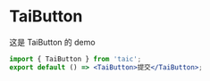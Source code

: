 # TaiButton

这是 TaiButton 的 demo

```jsx
import { TaiButton } from 'taic';
export default () => <TaiButton>提交</TaiButton>;
```
